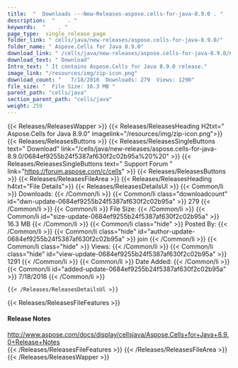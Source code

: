 ```yaml
---
title:  "  Downloads ---New-Releases-aspose.cells-for-java-8.9.0 . " 
description:  "    . " 
keywords:  "    . " 
page_type:  single_release_page
folder_link: " cells/java/new-releases/aspose.cells-for-java-8.9.0/"
folder_name: " Aspose.Cells for Java 8.9.0"
download_link: " /cells/java/new-releases/aspose.cells-for-java-8.9.0/0684ef9255b24f5387af630f2c02b95a"
download_text: " Download"
Intro_text: " It contains Aspose.Cells for Java 8.9.0 release."
image_link: "/resources/img/zip-icon.png"
download_count: "   7/18/2016  Downloads: 279  Views: 1290"
file_size: "  File Size: 16.3 MB "
parent_path: "cells/java"
section_parent_path: "cells/java"
weight: 259
---
```


{{< Releases/ReleasesWapper >}}
  {{< Releases/ReleasesHeading H2txt=" Aspose.Cells for Java 8.9.0" imagelink="/resources/img/zip-icon.png">}}
  {{< Releases/ReleasesButtons >}}
    {{< Releases/ReleasesSingleButtons text=" Download" link="/cells/java/new-releases/aspose.cells-for-java-8.9.0/0684ef9255b24f5387af630f2c02b95a%20%20" >}}
    {{< Releases/ReleasesSingleButtons text=" Support Forum " link="https://forum.aspose.com/c/cells" >}}
  {{< Releases/ReleasesButtons >}}
  {{< Releases/ReleasesFileArea >}}
    {{< Releases/ReleasesHeading h4txt="File Details">}}
    {{< Releases/ReleasesDetailsUl >}}
            {{< Common/li  >}} Downloads: {{< /Common/li >}} 
      {{< Common/li class="downloadcount" id="dwn-update-0684ef9255b24f5387af630f2c02b95a" >}} 279 {{< /Common/li >}} 
      {{< Common/li  >}} File Size: {{< /Common/li >}} 
      {{< Common/li id="size-update-0684ef9255b24f5387af630f2c02b95a" >}} 16.3 MB {{< /Common/li >}} 
      {{< Common/li  class="hide" >}} Posted By: {{< /Common/li >}} 
      {{< Common/li class="hide" id="author-update-0684ef9255b24f5387af630f2c02b95a" >}} join {{< /Common/li >}} 
      {{< Common/li class="hide"  >}} Views: {{< /Common/li >}} 
      {{< Common/li class="hide" id="view-update-0684ef9255b24f5387af630f2c02b95a" >}} 1291 {{< /Common/li >}} 
      {{< Common/li  >}} Date Added: {{< /Common/li >}} 
      {{< Common/li id="added-update-0684ef9255b24f5387af630f2c02b95a" >}} 7/18/2016 {{< /Common/li >}} 

    {{< /Releases/ReleasesDetailsUl >}}

  {{< Releases/ReleasesFileFeatures >}}
      <h4>Release Notes</h4><div><a href="http://www.aspose.com/docs/display/cellsjava/Aspose.Cells+for+Java+8.9.0+Release+Notes">http://www.aspose.com/docs/display/cellsjava/Aspose.Cells+for+Java+8.9.0+Release+Notes</a></div>
  {{< /Releases/ReleasesFileFeatures >}}
 {{< /Releases/ReleasesFileArea >}}
{{< /Releases/ReleasesWapper >}}


